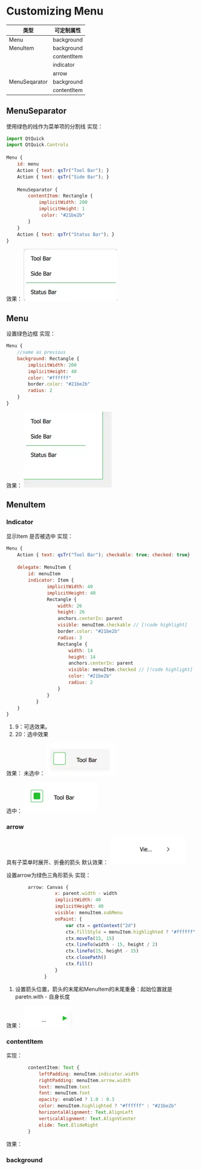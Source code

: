 

# Customizing Menu


| 类型            | 可定制属性       |
| ------------- | ----------- |
| Menu          | background  |
| MenuItem      | background  |
|               | contentItem |
|               | indicator   |
|               | arrow       |
| MenuSeqarator | background  |
|               | contentItem |

## MenuSeparator

使用绿色的线作为菜单项的分割线
实现：
``` js
import QtQuick
import QtQuick.Controls

Menu {
    id: menu
    Action { text: qsTr("Tool Bar"); }
    Action { text: qsTr("Side Bar"); }

    MenuSeparator {
        contentItem: Rectangle {
            implicitWidth: 200
            implicitHeight: 1
             color: "#21be2b"
        }
    }
    Action { text: qsTr("Status Bar"); }
}

```
效果：
![](./attachments/Customizing%20Menu.webp)

## Menu
设置绿色边框
实现：
``` js
Menu {
	//same as previous
    background: Rectangle {
        implicitWidth: 200
        implicitHeight: 40
        color: "#ffffff"
        border.color: "#21be2b"
        radius: 2
    }
}
```

效果：
![](./attachments/Customizing%20Menu-2.webp)


## MenuItem
### Indicator
显示Item 是否被选中
实现：
``` js
Menu {
    Action { text: qsTr("Tool Bar"); checkable: true; checked: true}

	delegate: MenuItem {
		id: menuItem
        indicator: Item {
               implicitWidth: 40
               implicitHeight: 40
               Rectangle {
                   width: 26
                   height: 26
                   anchors.centerIn: parent
                   visible: menuItem.checkable // [!code highlight]
                   border.color: "#21be2b"
                   radius: 3
                   Rectangle {
                       width: 14
                       height: 14
                       anchors.centerIn: parent
                       visible: menuItem.checked // [!code highlight]
                       color: "#21be2b"
                       radius: 2
                   }
               }
           }
	}
}
```
1. 9：可选效果。
2. 20：选中效果

效果：
未选中：
![](./attachments/Customizing%20Menu-1.webp)

选中：
![](./attachments/Customizing%20Menu-3.webp)


### arrow
具有子菜单时展开、折叠的箭头
默认效果：
![](./attachments/Customizing%20Menu-4.webp)

设置arrow为绿色三角形箭头
实现：
``` js
        arrow: Canvas {
                  x: parent.width - width
                  implicitWidth: 40
                  implicitHeight: 40
                  visible: menuItem.subMenu
                  onPaint: {
                      var ctx = getContext("2d")
                      ctx.fillStyle = menuItem.highlighted ? "#ffffff" : "#21be2b"
                      ctx.moveTo(15, 15)
                      ctx.lineTo(width - 15, height / 2)
                      ctx.lineTo(15, height - 15)
                      ctx.closePath()
                      ctx.fill()
                  }
              }
```
1. 设置箭头位置，箭头的末尾和MenuItem的末尾重叠：起始位置就是paretn.with - 自身长度


效果：
![](./attachments/Customizing%20Menu-5.webp)

### contentItem

实现：
``` js
        contentItem: Text {
            leftPadding: menuItem.indicator.width
            rightPadding: menuItem.arrow.width
            text: menuItem.text
            font: menuItem.font
            opacity: enabled ? 1.0 : 0.3
            color: menuItem.highlighted ? "#ffffff" : "#21be2b"
            horizontalAlignment: Text.AlignLeft
            verticalAlignment: Text.AlignVCenter
            elide: Text.ElideRight
        }
```
效果：


### background
